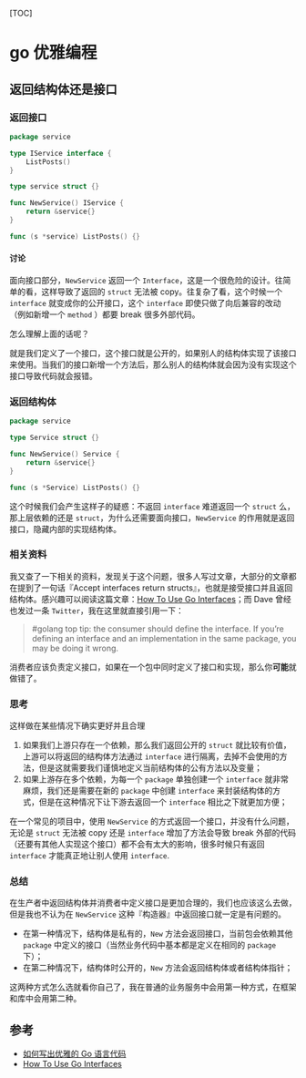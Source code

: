 [TOC]

# go 优雅编程

## 返回结构体还是接口

### 返回接口

```go
package service

type IService interface {
	ListPosts()
}

type service struct {}

func NewService() IService {
    return &service{}
}

func (s *service) ListPosts() {}
```

#### 讨论

面向接口部分，`NewService` 返回一个 `Interface`，这是一个很危险的设计。往简单的看，这样导致了返回的 `struct` 无法被 copy。往复杂了看，这个时候一个 `interface` 就变成你的公开接口，这个 `interface` 即使只做了向后兼容的改动（例如新增一个 `method` ）都要 break 很多外部代码。

怎么理解上面的话呢？

就是我们定义了一个接口，这个接口就是公开的，如果别人的结构体实现了该接口来使用。当我们的接口新增一个方法后，那么别人的结构体就会因为没有实现这个接口导致代码就会报错。

### 返回结构体

```go
package service

type Service struct {}

func NewService() Service {
    return &service{}
}

func (s *Service) ListPosts() {}
```

这个时候我们会产生这样子的疑惑：不返回 `interface` 难道返回一个 `struct` 么，那上层依赖的还是 `struct`，为什么还需要面向接口，`NewService` 的作用就是返回接口，隐藏内部的实现结构体。

### 相关资料

我又查了一下相关的资料，发现关于这个问题，很多人写过文章，大部分的文章都在提到了一句话『Accept interfaces return structs』，也就是接受接口并且返回结构体。感兴趣可以阅读这篇文章：[How To Use Go Interfaces](https://blog.chewxy.com/2018/03/18/golang-interfaces/)；而 Dave 曾经也发过一条 `Twitter`，我在这里就直接引用一下：

> \#golang top tip: the consumer should define the interface. If you’re defining an interface and an implementation in the same package, you may be doing it wrong.

消费者应该负责定义接口，如果在一个包中同时定义了接口和实现，那么你**可能**就做错了。

### 思考

这样做在某些情况下确实更好并且合理

1. 如果我们上游只存在一个依赖，那么我们返回公开的 `struct` 就比较有价值，上游可以将返回的结构体方法通过 `interface` 进行隔离，去掉不会使用的方法，但是这就需要我们谨慎地定义当前结构体的公有方法以及变量；
2. 如果上游存在多个依赖，为每一个 `package` 单独创建一个 `interface` 就非常麻烦，我们还是需要在新的 `package` 中创建 `interface` 来封装结构体的方式，但是在这种情况下让下游去返回一个 `interface` 相比之下就更加方便；

在一个常见的项目中，使用 `NewService` 的方式返回一个接口，并没有什么问题，无论是 `struct` 无法被 copy 还是 `interface` 增加了方法会导致 break 外部的代码（还要有其他人实现这个接口）都不会有太大的影响，很多时候只有返回 `interface` 才能真正地让别人使用 `interface`.

### 总结

在生产者中返回结构体并消费者中定义接口是更加合理的，我们也应该这么去做，但是我也不认为在 `NewService` 这种『构造器』中返回接口就一定是有问题的。

- 在第一种情况下，结构体是私有的，`New` 方法会返回接口，当前包会依赖其他 `package` 中定义的接口（当然业务代码中基本都是定义在相同的 `package` 下）；
- 在第二种情况下，结构体时公开的，`New` 方法会返回结构体或者结构体指针；

这两种方式怎么选就看你自己了，我在普通的业务服务中会用第一种方式，在框架和库中会用第二种。

## 参考

- [如何写出优雅的 Go 语言代码](https://draveness.me/golang-101/)
- [How To Use Go Interfaces](https://blog.chewxy.com/2018/03/18/golang-interfaces/)